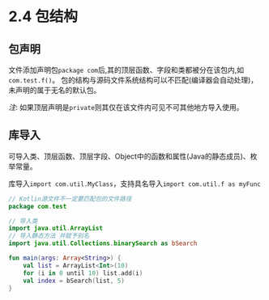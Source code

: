 # 2.4 包结构

## 包声明
文件添加声明包`package com`后,其的顶层函数、字段和类都被分在该包内,如`com.test.f()`。
包的结构与源码文件系统结构可以不匹配(编译器会自动处理)，未声明的属于无名的默认包。

*注*: 如果顶层声明是`private`则其仅在该文件内可见不可其他地方导入使用。


## 库导入
可导入类、顶层函数、顶层字段、Object中的函数和属性(Java的静态成员)、枚举常量。

库导入`import com.util.MyClass`，支持具名导入`import com.util.f as myFunc`

```kotlin
// Kotlin源文件不一定要匹配包的文件路径
package com.test

// 导入类
import java.util.ArrayList
// 导入静态方法 并赋予别名
import java.util.Collections.binarySearch as bSearch

fun main(args: Array<String>) {
    val list = ArrayList<Int>(10)
    for (i in 0 until 10) list.add(i)
    val index = bSearch(list, 5)
}
```

